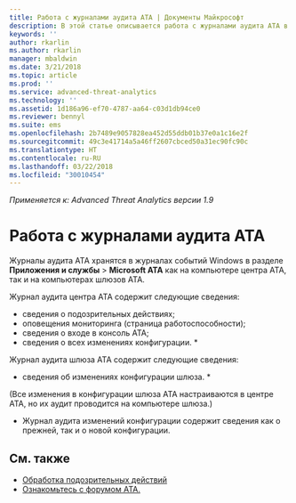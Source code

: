 ```yaml
---
title: Работа с журналами аудита ATA | Документы Майкрософт
description: В этой статье описывается работа с журналами аудита ATA в журнале событий Windows.
keywords: ''
author: rkarlin
ms.author: rkarlin
manager: mbaldwin
ms.date: 3/21/2018
ms.topic: article
ms.prod: ''
ms.service: advanced-threat-analytics
ms.technology: ''
ms.assetid: 1d186a96-ef70-4787-aa64-c03d1db94ce0
ms.reviewer: bennyl
ms.suite: ems
ms.openlocfilehash: 2b7489e9057828ea452d55ddb01b37e0a1c16e2f
ms.sourcegitcommit: 49c3e41714a5a46ff2607cbced50a31ec90fc90c
ms.translationtype: HT
ms.contentlocale: ru-RU
ms.lasthandoff: 03/22/2018
ms.locfileid: "30010454"
---
```

*Применяется к: Advanced Threat Analytics версии 1.9*

# <a name="working-with-ata-audit-logs"></a>Работа с журналами аудита ATA

Журналы аудита ATA хранятся в журналах событий Windows в разделе **Приложения и службы** > **Microsoft ATA** как на компьютере центра ATA, так и на компьютерах шлюзов ATA.

Журнал аудита центра ATA содержит следующие сведения:
-   сведения о подозрительных действиях;
-   оповещения мониторинга (страница работоспособности);
-   сведения о входе в консоль ATA;
-   сведения о всех изменениях конфигурации. *

Журнал аудита шлюза ATA содержит следующие сведения:
-   сведения об изменениях конфигурации шлюза. * 

(Все изменения в конфигурации шлюза ATA настраиваются в центре ATA, но их аудит проводится на компьютере шлюза.)

* Журнал аудита изменений конфигурации содержит сведения как о прежней, так и о новой конфигурации.


## <a name="see-also"></a>См. также
- [Обработка подозрительных действий](working-with-suspicious-activities.md)
- [Ознакомьтесь с форумом ATA.](https://social.technet.microsoft.com/Forums/security/home?forum=mata)
